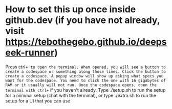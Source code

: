 # How to set this up once inside github.dev (if you have not already, visit https://tebothegebo.github.io/deepseek-runner)
Press ctrl+` to open the terminal. When opened, you will see a button to create a codespace or something along those lines.
Click the button to create a codespace.
A popup window will show up asking what specs you want for the codespace. You need to click the one with 16 gigabytes of RAM or it usually will not run.
Once the codespace opens, open the terminal with ctrl+` if you haven't already.
Type ./setup.sh to run the setup for a minimal setup (chat with the terminal), or type ./extra.sh to run the setup for a UI that you can use
